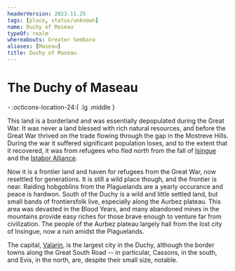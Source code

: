 ```yaml
---
headerVersion: 2023.11.25
tags: [place, status/unknown]
name: Duchy of Maseau
typeOf: realm
whereabouts: Greater Sembara
aliases: [Maseau]
title: Duchy of Maseau
---
```

# The Duchy of Maseau
<div class="grid cards ext-narrow-margin ext-one-column" markdown>
-    :octicons-location-24:{ .lg .middle }   
</div>


This land is a borderland and was essentially depopulated during the Great War. It was never a land blessed with rich natural resources, and before the Great War thrived on the trade flowing through the gap in the Mostreve Hills. During the war it suffered significant population loses, and to the extent that it recovered, it was from refugees who fled north from the fall of [Isingue](<../../istaros-watershed/isingue.md>) and the [Istabor Alliance](<../../../history/istabor-alliance.md>).

Now it is a frontier land and haven for refugees from the Great War, now resettled for generations. It is still a wild place though, and the frontier is near. Raiding hobgoblins from the Plaguelands are a yearly occurance and peace is hardwon. South of the Duchy is a wild and little settled land, but small bands of frontiersfolk live, especially along the Aurbez plateau. This area was devasted in the Blood Years, and many abandoned mines in the mountains provide easy riches for those brave enough to venture far from civilization. The people of the Aurbez plateau largely hail from the lost city of Insingue, now a ruin amidst the Plaguelands.

The capital, [Valarin](<./valarin.md>), is the largest city in the Duchy, although the border towns along the Great South Road -- in particular, Cassons, in the south, and Evis, in the north, are, despite their small size, notable.




